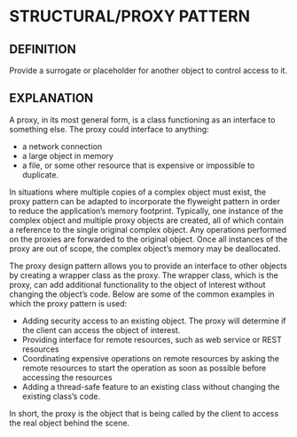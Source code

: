 # STRUCTURAL/PROXY PATTERN

## DEFINITION

Provide a surrogate or placeholder for another object to control access to it.

## EXPLANATION

A proxy, in its most general form, is a class functioning as an interface to
something else. The proxy could interface to anything:

-   a network connection
-   a large object in memory
-   a file, or some other resource that is expensive or impossible to duplicate.

In situations where multiple copies of a complex object must exist, the proxy
pattern can be adapted to incorporate the flyweight pattern in order to reduce
the application’s memory footprint. Typically, one instance of the complex
object and multiple proxy objects are created, all of which contain a reference
to the single original complex object. Any operations performed on the proxies
are forwarded to the original object. Once all instances of the proxy are out of
scope, the complex object’s memory may be deallocated.

The proxy design pattern allows you to provide an interface to other objects by
creating a wrapper class as the proxy. The wrapper class, which is the proxy,
can add additional functionality to the object of interest without changing the
object’s code. Below are some of the common examples in which the proxy pattern
is used:

-   Adding security access to an existing object. The proxy will determine if
    the client can access the object of interest.
-   Providing interface for remote resources, such as web service or REST
    resources
-   Coordinating expensive operations on remote resources by asking the remote
    resources to start the operation as soon as possible before accessing the
    resources
-   Adding a thread-safe feature to an existing class without changing the
    existing class’s code.

In short, the proxy is the object that is being called by the client to access
the real object behind the scene.
